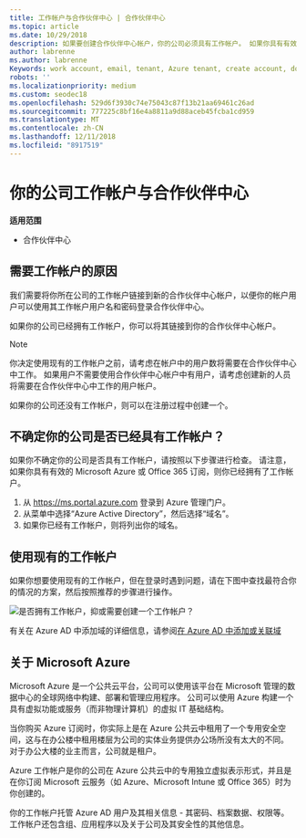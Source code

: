 ```yaml
---
title: 工作帐户与合作伙伴中心 | 合作伙伴中心
ms.topic: article
ms.date: 10/29/2018
description: 如果要创建合作伙伴中心帐户，你的公司必须具有工作帐户。 如果你具有有效的 Microsoft Azure 或 Office 365 订阅，你已经拥有工作帐户。
author: labrenne
ms.author: labrenne
Keywords: work account, email, tenant, Azure tenant, create account, domain name
robots: ''
ms.localizationpriority: medium
ms.custom: seodec18
ms.openlocfilehash: 529d6f3930c74e75043c87f13b21aa69461c26ad
ms.sourcegitcommit: 777225c8bf16e4a8811a9d88aceb45fcba1cd959
ms.translationtype: MT
ms.contentlocale: zh-CN
ms.lasthandoff: 12/11/2018
ms.locfileid: "8917519"
---
```

# <a name="your-company-work-account-and-partner-center"></a>你的公司工作帐户与合作伙伴中心  

**适用范围**

-  合作伙伴中心

## <a name="why-you-need-a-work-account"></a>需要工作帐户的原因

我们需要将你所在公司的工作帐户链接到新的合作伙伴中心帐户，以便你的帐户用户可以使用其工作帐户用户名和密码登录合作伙伴中心。

如果你的公司已经拥有工作帐户，你可以将其链接到你的合作伙伴中心帐户。 

> [!NOTE]  
>  你决定使用现有的工作帐户之前，请考虑在帐户中的用户数将需要在合作伙伴中心中工作。 如果用户不需要使用合作伙伴中心帐户中有用户，请考虑创建新的人员将需要在合作伙伴中心中工作的用户帐户。

如果你的公司还没有工作帐户，则可以在注册过程中创建一个。 

## <a name="not-sure-if-your-company-already-has-a-work-account"></a>不确定你的公司是否已经具有工作帐户？

如果你不确定你的公司是否具有工作帐户，请按照以下步骤进行检查。 请注意，如果你具有有效的 Microsoft Azure 或 Office 365 订阅，则你已经拥有了工作帐户。
1.  从 https://ms.portal.azure.com 登录到 Azure 管理门户。
2.  从菜单中选择“Azure Active Directory”，然后选择“域名”。
3.  如果你已经有工作帐户，则将列出你的域名。

## <a name="using-an-existing-work-account"></a>使用现有的工作帐户

如果你想要使用现有的工作帐户，但在登录时遇到问题，请在下图中查找最符合你的情况的方案，然后按照推荐的步骤进行操作。 

![是否拥有工作帐户，抑或需要创建一个工作帐户？](images/onboardingAADFlow.png)

有关在 Azure AD 中添加域的详细信息，请参阅[在 Azure AD 中添加或关联域](https://docs.microsoft.com/azure/active-directory/active-directory-add-domain)

## <a name="about-microsoft-azure"></a>关于 Microsoft Azure

Microsoft Azure 是一个公共云平台，公司可以使用该平台在 Microsoft 管理的数据中心的全球网络中构建、部署和管理应用程序。 公司可以使用 Azure 构建一个具有虚拟功能或服务（而非物理计算机）的虚拟 IT 基础结构。 

当你购买 Azure 订阅时，你实际上是在 Azure 公共云中租用了一个专用安全空间，这与在办公楼中租用楼层为公司的实体业务提供办公场所没有太大的不同。 对于办公大楼的业主而言，公司就是租户。 

Azure 工作帐户是你的公司在 Azure 公共云中的专用独立虚拟表示形式，并且是在你订阅 Microsoft 云服务（如 Azure、Microsoft Intune 或 Office 365）时为你创建的。 

你的工作帐户托管 Azure AD 用户及其相关信息 - 其密码、档案数据、权限等。 工作帐户还包含组、应用程序以及关于公司及其安全性的其他信息。 
